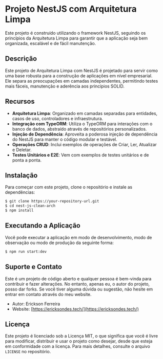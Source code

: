 # Projeto NestJS com Arquitetura Limpa

Este projeto é construído utilizando o framework NestJS, seguindo os princípios da Arquitetura Limpa para garantir que a aplicação seja bem organizada, escalável e de fácil manutenção.

## Descrição

Este projeto de Arquitetura Limpa com NestJS é projetado para servir como uma base robusta para a construção de aplicações em nível empresarial. Ele separa as preocupações em camadas independentes, permitindo testes mais fáceis, manutenção e aderência aos princípios SOLID.

## Recursos

- **Arquitetura Limpa**: Organizado em camadas separadas para entidades, casos de uso, controladores e infraestrutura.
- **Integração com TypeORM**: Utiliza o TypeORM para interações com o banco de dados, abstraído através de repositórios personalizados.
- **Injeção de Dependência**: Aproveita a poderosa injeção de dependência do NestJS para manter o código modular e testável.
- **Operações CRUD**: Inclui exemplos de operações de Criar, Ler, Atualizar e Deletar.
- **Testes Unitários e E2E**: Vem com exemplos de testes unitários e de ponta a ponta.

## Instalação

Para começar com este projeto, clone o repositório e instale as dependências:

```bash
$ git clone https://your-repository-url.git
$ cd nest-js-clean-arch
$ npm install
```

## Executando a Aplicação
Você pode executar a aplicação em modo de desenvolvimento, modo de observação ou modo de produção da seguinte forma:

```bash
$ npm run start:dev
```
## Suporte e Contato
Este é um projeto de código aberto e qualquer pessoa é bem-vinda para contribuir e fazer alterações. No entanto, apenas eu, o autor do projeto, posso dar forks. Se você tiver alguma dúvida ou sugestão, não hesite em entrar em contato através do meu website.

- Autor: Erickson Ferreira
- Website: [https://ericksondes.tech/](https://ericksondes.tech/)

## Licença
Este projeto é licenciado sob a Licença MIT, o que significa que você é livre para modificar, distribuir e usar o projeto como desejar, desde que esteja em conformidade com a licença. Para mais detalhes, consulte o arquivo `LICENSE` no repositório.